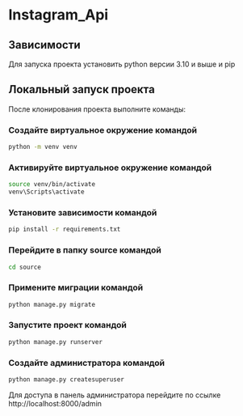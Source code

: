 # Instagram_Api

## Зависимости

Для запуска проекта установить python версии 3.10 и выше и pip

## Локальный запуск проекта

После клонирования проекта выполните команды:

### Создайте виртуальное окружение командой
```bash
python -m venv venv
```

### Активируйте виртуальное окружение командой
```bash
source venv/bin/activate
venv\Scripts\activate
```

### Установите зависимости командой
```bash
pip install -r requirements.txt
```

### Перейдите в папку source командой
```bash
cd source
```

### Примените миграции командой
```bash
python manage.py migrate
```

### Запустите проект командой
```bash
python manage.py runserver
```

### Создайте администратора командой
```bash
python manage.py createsuperuser
```

Для доступа в панель администратора перейдите по ссылке http://localhost:8000/admin
